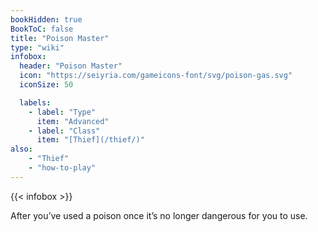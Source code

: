 ```yaml
---
bookHidden: true
BookToC: false
title: "Poison Master"
type: "wiki"
infobox:
  header: "Poison Master"
  icon: "https://seiyria.com/gameicons-font/svg/poison-gas.svg"
  iconSize: 50

  labels:
    - label: "Type"
      item: "Advanced"
    - label: "Class"
      item: "[Thief](/thief/)"
also:
    - "Thief"
    - "how-to-play"
---
```


{{< infobox >}}

After you’ve used a poison once it’s no longer dangerous for you to use.